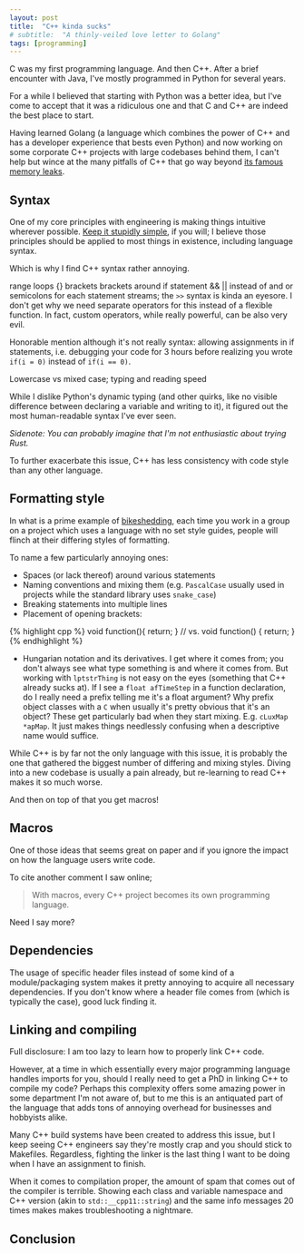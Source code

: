 ```yaml
---
layout: post
title:  "C++ kinda sucks"
# subtitle:  "A thinly-veiled love letter to Golang"
tags: [programming]
---
```


C was my first programming language. And then C++.
After a brief encounter with Java, I've mostly programmed in Python for several years.

For a while I believed that starting with Python was a better idea,
but I've come to accept that it was a ridiculous one and that C and C++ are indeed the best place to start.

Having learned Golang (a language which combines the power of C++ and has a developer experience that bests even Python)
and now working on some corporate C++ projects with large codebases behind them,
I can't help but wince at the many pitfalls of C++ that go way beyond [its famous memory leaks](https://www.tomshardware.com/software/security-software/white-house-urges-developers-to-avoid-c-and-c-use-memory-safe-programming-languages).

## Syntax

One of my core principles with engineering is making things intuitive wherever possible.
[Keep it stupidly simple](https://en.wikipedia.org/wiki/KISS_principle), if you will; I believe those principles should be applied to most things in existence, including language syntax.

Which is why I find C++ syntax rather annoying.

range loops
{} brackets
brackets around if statement
&& || instead of and or
semicolons for each statement
streams; the `>>` syntax is kinda an eyesore. I don't get why we need separate operators for this instead of a flexible function.
In fact, custom operators, while really powerful, can be also very evil.

Honorable mention although it's not really syntax: allowing assignments in if statements,
i.e. debugging your code for 3 hours before realizing you wrote `if(i = 0)` instead of `if(i == 0)`.

Lowercase vs mixed case; typing and reading speed

While I dislike Python's dynamic typing (and other quirks, like no visible difference between declaring a variable and writing to it),
it figured out the most human-readable syntax I've ever seen.

*Sidenote: You can probably imagine that I'm not enthusiastic about trying Rust.*

To further exacerbate this issue, C++ has less consistency with code style than any other language.

## Formatting style

In what is a prime example of [bikeshedding](http://catb.org/jargon/html/B/bikeshedding.html),
each time you work in a group on a project which uses a language with no set style guides,
people will flinch at their differing styles of formatting.

To name a few particularly annoying ones:
* Spaces (or lack thereof) around various statements
* Naming conventions and mixing them (e.g. `PascalCase` usually used in projects while the standard library uses `snake_case`)
* Breaking statements into multiple lines
* Placement of opening brackets:

{% highlight cpp %}
void function(){
    return;
}
// vs.
void function()
{
    return;
}
{% endhighlight %}

* Hungarian notation and its derivatives.
I get where it comes from; you don't always see what type something is and where it comes from.
But working with `lptstrThing` is not easy on the eyes (something that C++ already sucks at).
If I see a `float afTimeStep` in a function declaration, do I really need a prefix telling me it's a float argument?
Why prefix object classes with a `C` when usually it's pretty obvious that it's an object?
These get particularly bad when they start mixing. E.g. `cLuxMap *apMap`.
It just makes things needlessly confusing when a descriptive name would suffice.

While C++ is by far not the only language with this issue,
it is probably the one that gathered the biggest number of differing and mixing styles.
Diving into a new codebase is usually a pain already, but re-learning to read C++ makes it so much worse.

And then on top of that you get macros!

## Macros

One of those ideas that seems great on paper and if you ignore the impact on how the language users write code.

To cite another comment I saw online;

> With macros, every C++ project becomes its own programming language.

Need I say more?

## Dependencies

The usage of specific header files instead of some kind of a module/packaging system
makes it pretty annoying to acquire all necessary dependencies.
If you don't know where a header file comes from (which is typically the case),
good luck finding it.

## Linking and compiling

Full disclosure: I am too lazy to learn how to properly link C++ code.

However, at a time in which essentially every major programming language handles imports for you,
should I really need to get a PhD in linking C++ to compile my code?
Perhaps this complexity offers some amazing power in some department I'm not aware of,
but to me this is an antiquated part of the language that adds tons of annoying overhead for businesses and hobbyists alike.

Many C++ build systems have been created to address this issue,
but I keep seeing C++ engineers say they're mostly crap and you should stick to Makefiles.
Regardless, fighting the linker is the last thing I want to be doing when I have an assignment to finish.

When it comes to compilation proper, the amount of spam that comes out of the compiler is terrible.
Showing each class and variable namespace and C++ version (akin to `std::__cpp11::string`)
and the same info messages 20 times makes makes troubleshooting a nightmare.

## Conclusion

